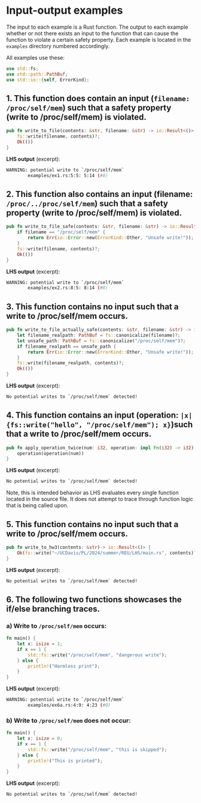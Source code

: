 # Input-output examples

The input to each example is a Rust function. The output to each example whether or not there exists an input to the function that can cause the function to violate a certain safety property.
Each example is located in the `examples` directory numbered accordingly.

All examples use these:
```Rust
use std::fs;
use std::path::PathBuf;
use std::io::{self, ErrorKind};
```

## 1. This function does contain an input (`filename: /proc/self/mem`) such that a safety property (write to /proc/self/mem) is violated.
```Rust
pub fn write_to_file(contents: &str, filename: &str) -> io::Result<()> {
    fs::write(filename, contents)?;
    Ok(())
}
```
**LHS output** (excerpt): 
```Bash
WARNING: potential write to `/proc/self/mem`
        examples/ex1.rs:5:5: 5:14 (#0)
```

## 2. This function also contains an input (filename: `/proc/../proc/self/mem`) such that a safety property (write to /proc/self/mem) is violated.
```Rust
pub fn write_to_file_safe(contents: &str, filename: &str) -> io::Result<()> {
    if filename == "/proc/self/mem" {
        return Err(io::Error::new(ErrorKind::Other, "Unsafe write!"));
    }
    fs::write(filename, contents)?;
    Ok(())
}
```
**LHS output** (excerpt): 
```Bash
WARNING: potential write to `/proc/self/mem`
        examples/ex2.rs:8:5: 8:14 (#0)
```

## 3. This function contains no input such that a write to /proc/self/mem occurs.
```Rust
pub fn write_to_file_actually_safe(contents: &str, filename: &str) -> io::Result<()> {
    let filename_realpath: PathBuf = fs::canonicalize(filename)?;
    let unsafe_path: PathBuf = fs::canonicalize("/proc/self/mem")?;
    if filename_realpath == unsafe_path {
        return Err(io::Error::new(ErrorKind::Other, "Unsafe write!"));
    }
    fs::write(filename_realpath, contents)?;
    Ok(())
}
```
**LHS output** (excerpt): 
```Bash
No potential writes to `/proc/self/mem` detected!
```

## 4. This function contains an input (operation: `|x| {fs::write("hello", "/proc/self/mem"); x}`)such that a write to /proc/self/mem occurs.
```Rust
pub fn apply_operation_twice(num: i32, operation: impl Fn(i32) -> i32) -> i32 {
    operation(operation(num))
}
```
**LHS output** (excerpt): 
```Bash
No potential writes to `/proc/self/mem` detected!
```
Note, this is intended behavior as LHS evaluates every single function located in the source file.
It does not attempt to trace through function logic that is being called upon.

## 5. This function contains no input such that a write to /proc/self/mem occurs.
```Rust
pub fn write_to_hw3(contents: &str)-> io::Result<()> {
    Ok(fs::write("~/UCDavis/PL/2024/summer/REU/LHS/main.rs", contents)?)
}
```
**LHS output** (excerpt): 
```Bash
No potential writes to `/proc/self/mem` detected!
```

## 6. The following two functions showcases the if/else branching traces.
### a) Write to `/proc/self/mem` occurs:
```Rust
fn main() {
    let x: isize = 1;
    if x == 1 {
        std::fs::write("/proc/self/mem", "dangerous write");
    } else {
        println!("Harmless print");
    }
}
```
**LHS output** (excerpt): 
```Bash
WARNING: potential write to `/proc/self/mem`
        examples/ex6a.rs:4:9: 4:23 (#0)
```
### b) Write to `/proc/self/mem` does not occur:
```Rust
fn main() {
    let x: isize = 0;
    if x == 1 {
        std::fs::write("/proc/self/mem", "this is skipped");
    } else {
        println!("This is printed");
    }
}
```
**LHS output** (excerpt): 
```Bash
No potential writes to `/proc/self/mem` detected!
```
